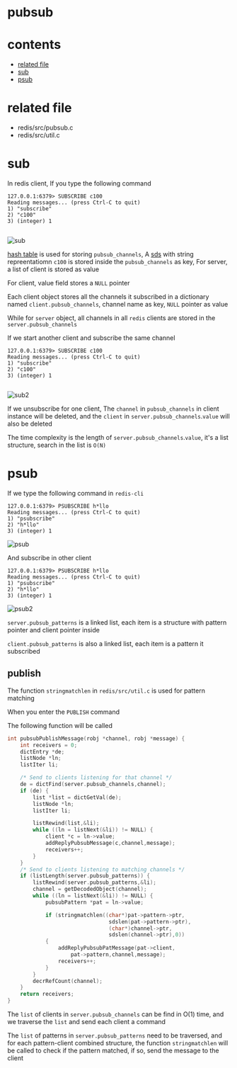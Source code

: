 # pubsub

# contents

* [related file](#related-file)
* [sub](#sub)
* [psub](#psub)

# related file

* redis/src/pubsub.c
* redis/src/util.c

# sub

In redis client, If you type the following command

```shell script
127.0.0.1:6379> SUBSCRIBE c100
Reading messages... (press Ctrl-C to quit)
1) "subscribe"
2) "c100"
3) (integer) 1


```

![sub](https://github.com/zpoint/Redis-Internals/blob/5.0/Server/pubsub/sub.png)

[hash table](https://github.com/zpoint/Redis-Internals/blob/5.0/Object/hash/hash.md#OBJ_ENCODING_HT) is used for storing `pubsub_channels`, A [sds](https://github.com/zpoint/Redis-Internals/blob/5.0/Object/sds/sds.md) with string repreentatiomn `c100` is stored inside the `pubsub_channels` as key, For server, a list of client is stored as value

For client, value field stores a `NULL` pointer

Each client object stores all the channels it subscribed in a dictionary named `client.pubsub_channels`, channel name as key, `NULL` pointer as value

While for `server` object, all channels in all `redis` clients are stored in the `server.pubsub_channels`


If we start another client and subscribe the same channel

```shell script
127.0.0.1:6379> SUBSCRIBE c100
Reading messages... (press Ctrl-C to quit)
1) "subscribe"
2) "c100"
3) (integer) 1


```

![sub2](https://github.com/zpoint/Redis-Internals/blob/5.0/Server/pubsub/sub2.png)

If we unsubscribe for one client, The `channel` in `pubsub_channels` in client instance will be deleted, and the `client` in `server.pubsub_channels`.`value` will also be deleted

The time complexity is the length of `server.pubsub_channels`.`value`, it's a list structure, search in the list is `O(N)`

# psub

If we type the following command in `redis-cli`

```shell script
127.0.0.1:6379> PSUBSCRIBE h*llo
Reading messages... (press Ctrl-C to quit)
1) "psubscribe"
2) "h*llo"
3) (integer) 1

```

![psub](https://github.com/zpoint/Redis-Internals/blob/5.0/Server/pubsub/psub.png)


And subscribe in other client

```shell script
127.0.0.1:6379> PSUBSCRIBE h*llo
Reading messages... (press Ctrl-C to quit)
1) "psubscribe"
2) "h*llo"
3) (integer) 1

```

![psub2](https://github.com/zpoint/Redis-Internals/blob/5.0/Server/pubsub/psub2.png)

`server.pubsub_patterns` is a linked list, each item is a structure with pattern pointer and client pointer inside

`client.pubsub_patterns` is also a linked list, each item is a pattern it subscribed

## publish

The function `stringmatchlen` in `redis/src/util.c` is used for pattern matching

When you enter the `PUBLISH` command

The following function will be called

```c
int pubsubPublishMessage(robj *channel, robj *message) {
    int receivers = 0;
    dictEntry *de;
    listNode *ln;
    listIter li;

    /* Send to clients listening for that channel */
    de = dictFind(server.pubsub_channels,channel);
    if (de) {
        list *list = dictGetVal(de);
        listNode *ln;
        listIter li;

        listRewind(list,&li);
        while ((ln = listNext(&li)) != NULL) {
            client *c = ln->value;
            addReplyPubsubMessage(c,channel,message);
            receivers++;
        }
    }
    /* Send to clients listening to matching channels */
    if (listLength(server.pubsub_patterns)) {
        listRewind(server.pubsub_patterns,&li);
        channel = getDecodedObject(channel);
        while ((ln = listNext(&li)) != NULL) {
            pubsubPattern *pat = ln->value;

            if (stringmatchlen((char*)pat->pattern->ptr,
                                sdslen(pat->pattern->ptr),
                                (char*)channel->ptr,
                                sdslen(channel->ptr),0))
            {
                addReplyPubsubPatMessage(pat->client,
                    pat->pattern,channel,message);
                receivers++;
            }
        }
        decrRefCount(channel);
    }
    return receivers;
}

```

The `list` of clients in `server.pubsub_channels` can be find in O(1) time, and we traverse the `list` and send each client a command

The `list` of patterns in `server.pubsub_patterns` need to be traversed, and for each pattern-client combined structure, the function `stringmatchlen` will be called to check if the pattern matched, if so, send the message to the client
